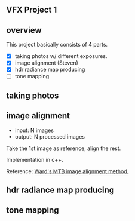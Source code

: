 VFX Project 1
-------------

## overview

This project basically consists of 4 parts.
* [x] taking photos w/ different exposures.
* [x] image alignment (Steven)
* [x] hdr radiance map producing
* [ ] tone mapping

## taking photos

## image alignment
- input: N images
- output: N processed images

Take the 1st image as reference, align the rest.

Implementation in c++.

Reference: [Ward's MTB image alignment method.](http://www.anyhere.com/gward/papers/jgtpap2.pdf)

## hdr radiance map producing

## tone mapping


